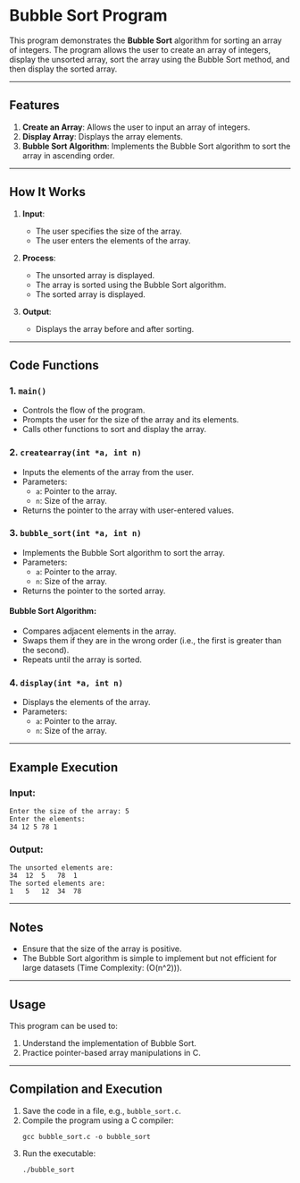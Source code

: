 # Bubble Sort Program

This program demonstrates the **Bubble Sort** algorithm for sorting an array of integers. The program allows the user to create an array of integers, display the unsorted array, sort the array using the Bubble Sort method, and then display the sorted array.

---

## Features

1. **Create an Array**: Allows the user to input an array of integers.
2. **Display Array**: Displays the array elements.
3. **Bubble Sort Algorithm**: Implements the Bubble Sort algorithm to sort the array in ascending order.

---

## How It Works

1. **Input**:
   - The user specifies the size of the array.
   - The user enters the elements of the array.

2. **Process**:
   - The unsorted array is displayed.
   - The array is sorted using the Bubble Sort algorithm.
   - The sorted array is displayed.

3. **Output**:
   - Displays the array before and after sorting.

---

## Code Functions

### 1. `main()`
- Controls the flow of the program.
- Prompts the user for the size of the array and its elements.
- Calls other functions to sort and display the array.

### 2. `createarray(int *a, int n)`
- Inputs the elements of the array from the user.
- Parameters:
  - `a`: Pointer to the array.
  - `n`: Size of the array.
- Returns the pointer to the array with user-entered values.

### 3. `bubble_sort(int *a, int n)`
- Implements the Bubble Sort algorithm to sort the array.
- Parameters:
  - `a`: Pointer to the array.
  - `n`: Size of the array.
- Returns the pointer to the sorted array.

#### Bubble Sort Algorithm:
- Compares adjacent elements in the array.
- Swaps them if they are in the wrong order (i.e., the first is greater than the second).
- Repeats until the array is sorted.

### 4. `display(int *a, int n)`
- Displays the elements of the array.
- Parameters:
  - `a`: Pointer to the array.
  - `n`: Size of the array.

---

## Example Execution

### Input:
```
Enter the size of the array: 5
Enter the elements:
34 12 5 78 1
```

### Output:
```
The unsorted elements are:
34	12	5	78	1
The sorted elements are:
1	5	12	34	78
```

---

## Notes

- Ensure that the size of the array is positive.
- The Bubble Sort algorithm is simple to implement but not efficient for large datasets (Time Complexity: \(O(n^2)\)).

---

## Usage

This program can be used to:
1. Understand the implementation of Bubble Sort.
2. Practice pointer-based array manipulations in C.

---

## Compilation and Execution

1. Save the code in a file, e.g., `bubble_sort.c`.
2. Compile the program using a C compiler:
   ```
   gcc bubble_sort.c -o bubble_sort
   ```
3. Run the executable:
   ```
   ./bubble_sort
   ```